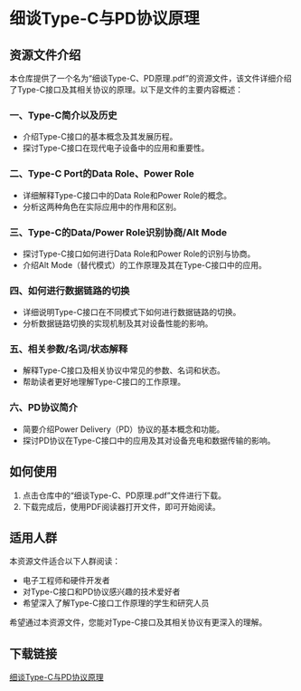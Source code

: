 # 细谈Type-C与PD协议原理

## 资源文件介绍

本仓库提供了一个名为“细谈Type-C、PD原理.pdf”的资源文件，该文件详细介绍了Type-C接口及其相关协议的原理。以下是文件的主要内容概述：

### 一、Type-C简介以及历史
- 介绍Type-C接口的基本概念及其发展历程。
- 探讨Type-C接口在现代电子设备中的应用和重要性。

### 二、Type-C Port的Data Role、Power Role
- 详细解释Type-C接口中的Data Role和Power Role的概念。
- 分析这两种角色在实际应用中的作用和区别。

### 三、Type-C的Data/Power Role识别协商/Alt Mode
- 探讨Type-C接口如何进行Data Role和Power Role的识别与协商。
- 介绍Alt Mode（替代模式）的工作原理及其在Type-C接口中的应用。

### 四、如何进行数据链路的切换
- 详细说明Type-C接口在不同模式下如何进行数据链路的切换。
- 分析数据链路切换的实现机制及其对设备性能的影响。

### 五、相关参数/名词/状态解释
- 解释Type-C接口及相关协议中常见的参数、名词和状态。
- 帮助读者更好地理解Type-C接口的工作原理。

### 六、PD协议简介
- 简要介绍Power Delivery（PD）协议的基本概念和功能。
- 探讨PD协议在Type-C接口中的应用及其对设备充电和数据传输的影响。

## 如何使用

1. 点击仓库中的“细谈Type-C、PD原理.pdf”文件进行下载。
2. 下载完成后，使用PDF阅读器打开文件，即可开始阅读。

## 适用人群

本资源文件适合以下人群阅读：
- 电子工程师和硬件开发者
- 对Type-C接口和PD协议感兴趣的技术爱好者
- 希望深入了解Type-C接口工作原理的学生和研究人员

希望通过本资源文件，您能对Type-C接口及其相关协议有更深入的理解。

## 下载链接

[细谈Type-C与PD协议原理](https://pan.quark.cn/s/6978e2ce25a2)